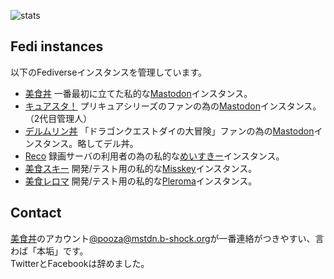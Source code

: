 ![stats](https://github-readme-stats.vercel.app/api?username=pooza&hide=prs,issues,contribs)

## Fedi instances

以下のFediverseインスタンスを管理しています。

- [美食丼](https://mstdn.b-shock.org) 一番最初に立てた私的な[Mastodon](https://github.com/tootsuite/mastodon)インスタンス。
- [キュアスタ！](https://precure.ml) プリキュアシリーズのファンの為の[Mastodon](https://github.com/tootsuite/mastodon)インスタンス。（2代目管理人）
- [デルムリン丼](https://mstdn.delmulin.com) 「ドラゴンクエストダイの大冒険」ファンの為の[Mastodon](https://github.com/tootsuite/mastodon)インスタンス。略してデル丼。
- [Reco](https://reco.shrieker.net) 録画サーバの利用者の為の私的な[めいすきー](https://github.com/mei23/misskey)インスタンス。
- [美食スキー](https://dev.mis.b-shock.org) 開発/テスト用の私的な[Misskey](https://github.com/misskey-dev/misskey)インスタンス。
- [美食レロマ](https://dev.ple.b-shock.org) 開発/テスト用の私的な[Pleroma](https://git.pleroma.social/pleroma/pleroma)インスタンス。

## Contact

[美食丼](https://mstdn.b-shock.org)のアカウント[@pooza@mstdn.b-shock.org](https://mstdn.b-shock.org/@pooza)が一番連絡がつきやすい、言わば「本垢」です。  
TwitterとFacebookは辞めました。
